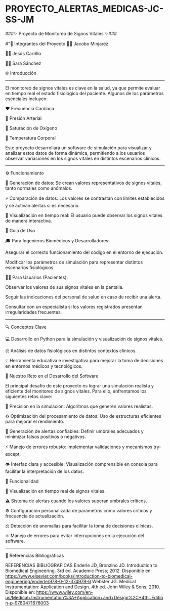 # PROYECTO_ALERTAS_MEDICAS-JC-SS-JM
###✨ Proyecto de Monitoreo de Signos Vitales ✨###

#"👥 Integrantes del Proyecto
👨‍💻 Jacobo Minjarez

👨‍💻 Jesús Carrillo

👩‍💻 Sara Sánchez

🌐 Introducción



____________________________________________________________________________________________

El monitoreo de signos vitales es clave en la salud, ya que permite evaluar en tiempo real el estado fisiológico del paciente. Algunos de los parámetros esenciales incluyen:

❤️ Frecuencia Cardíaca

🧬 Presión Arterial

💉 Saturación de Oxígeno

🧐 Temperatura Corporal

Este proyecto desarrollará un software de simulación para visualizar y analizar estos datos de forma dinámica, permitiendo a los usuarios observar variaciones en los signos vitales en distintos escenarios clínicos.



____________________________________________________________________________________________


⚙️ Funcionamiento

🔄 Generación de datos: Se crean valores representativos de signos vitales, tanto normales como anómalos.

⚡ Comparación de datos: Los valores se contrastan con límites establecidos y se activan alertas si es necesario.

📲 Visualización en tiempo real: El usuario puede observar los signos vitales de manera interactiva.

🤖 Guía de Uso

🎓 Para Ingenieros Biomédicos y Desarrolladores:

Asegurar el correcto funcionamiento del código en el entorno de ejecución.

Modificar los parámetros de simulación para representar distintos escenarios fisiológicos.

🧑‍🏥 Para Usuarios (Pacientes):

Observar los valores de sus signos vitales en la pantalla.

Seguir las indicaciones del personal de salud en caso de recibir una alerta.

Consultar con un especialista si los valores registrados presentan irregularidades frecuentes.



____________________________________________________________________________________________


🔍 Conceptos Clave

💻 Desarrollo en Python para la simulación y visualización de signos vitales.

⚖️ Análisis de datos fisiológicos en distintos contextos clínicos.

💡 Herramienta educativa e investigativa para mejorar la toma de decisiones en entornos médicos y tecnológicos.

🎨 Nuestro Reto en el Desarrollo del Software

El principal desafío de este proyecto es lograr una simulación realista y eficiente del monitoreo de signos vitales. Para ello, enfrentamos los siguientes retos clave:

🧬 Precisión en la simulación: Algoritmos que generen valores realistas.

♻️ Optimización del procesamiento de datos: Uso de estructuras eficientes para mejorar el rendimiento.

🚨 Generación de alertas confiables: Definir umbrales adecuados y minimizar falsos positivos o negativos.

⚡ Manejo de errores robusto: Implementar validaciones y mecanismos try-except.

👁 Interfaz clara y accesible: Visualización comprensible en consola para facilitar la interpretación de los datos.

📝 Funcionalidad

🎨 Visualización en tiempo real de signos vitales.

⚠ Sistema de alertas cuando los valores superan umbrales críticos.

⚙️ Configuración personalizada de parámetros como valores críticos y frecuencia de actualización.

 
⚖️ Detección de anomalías para facilitar la toma de decisiones clínicas.

⚛️ Manejo de errores para evitar interrupciones en la ejecución del software.



____________________________________________________________________________________________

📖 Referencias Bibliográficas

REFERENCIAS BIBLIOGRAFICAS
Enderle JD, Bronzino JD. Introduction to Biomedical Engineering. 3rd ed. Academic Press; 2012.
Disponible en: https://www.elsevier.com/books/introduction-to-biomedical-engineering/enderle/978-0-12-374979-6
Webster JG. Medical Instrumentation: Application and Design. 4th ed. John Wiley & Sons; 2010.
Disponible en: https://www.wiley.com/en-us/Medical+Instrumentation%3A+Application+and+Design%2C+4th+Edition-p-9780471676003
